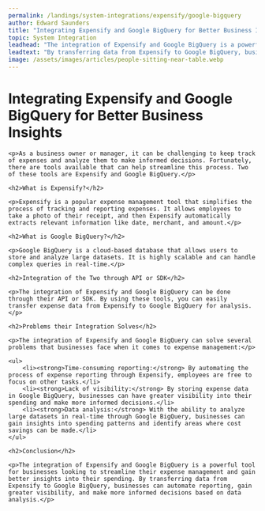 ```yaml
---
permalink: /landings/system-integrations/expensify/google-bigquery
author: Edward Saunders
title: "Integrating Expensify and Google BigQuery for Better Business Insights"
topic: System Integration
leadhead: "The integration of Expensify and Google BigQuery is a powerful tool for businesses looking to streamline their expense management and gain better insights into their spending"
leadtext: "By transferring data from Expensify to Google BigQuery, businesses can automate reporting, gain greater visibility, and make more informed decisions based on data analysis."
image: /assets/images/articles/people-sitting-near-table.webp
---
```

<div class="arttext">
	<h1>Integrating Expensify and Google BigQuery for Better Business Insights</h1>

	<p>As a business owner or manager, it can be challenging to keep track of expenses and analyze them to make informed decisions. Fortunately, there are tools available that can help streamline this process. Two of these tools are Expensify and Google BigQuery.</p>

	<h2>What is Expensify?</h2>

	<p>Expensify is a popular expense management tool that simplifies the process of tracking and reporting expenses. It allows employees to take a photo of their receipt, and then Expensify automatically extracts relevant information like date, merchant, and amount.</p>

	<h2>What is Google BigQuery?</h2>

	<p>Google BigQuery is a cloud-based database that allows users to store and analyze large datasets. It is highly scalable and can handle complex queries in real-time.</p>

	<h2>Integration of the Two through API or SDK</h2>

	<p>The integration of Expensify and Google BigQuery can be done through their API or SDK. By using these tools, you can easily transfer expense data from Expensify to Google BigQuery for analysis.</p>

	<h2>Problems their Integration Solves</h2>

	<p>The integration of Expensify and Google BigQuery can solve several problems that businesses face when it comes to expense management:</p>

	<ul>
		<li><strong>Time-consuming reporting:</strong> By automating the process of expense reporting through Expensify, employees are free to focus on other tasks.</li>
		<li><strong>Lack of visibility:</strong> By storing expense data in Google BigQuery, businesses can have greater visibility into their spending and make more informed decisions.</li>
		<li><strong>Data analysis:</strong> With the ability to analyze large datasets in real-time through Google BigQuery, businesses can gain insights into spending patterns and identify areas where cost savings can be made.</li>
	</ul>

	<h2>Conclusion</h2>

	<p>The integration of Expensify and Google BigQuery is a powerful tool for businesses looking to streamline their expense management and gain better insights into their spending. By transferring data from Expensify to Google BigQuery, businesses can automate reporting, gain greater visibility, and make more informed decisions based on data analysis.</p>

</div>